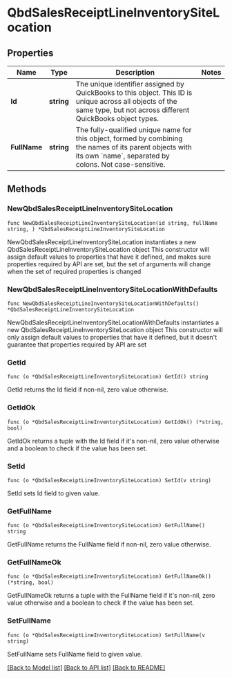 # QbdSalesReceiptLineInventorySiteLocation

## Properties

Name | Type | Description | Notes
------------ | ------------- | ------------- | -------------
**Id** | **string** | The unique identifier assigned by QuickBooks to this object. This ID is unique across all objects of the same type, but not across different QuickBooks object types. | 
**FullName** | **string** | The fully-qualified unique name for this object, formed by combining the names of its parent objects with its own &#x60;name&#x60;, separated by colons. Not case-sensitive. | 

## Methods

### NewQbdSalesReceiptLineInventorySiteLocation

`func NewQbdSalesReceiptLineInventorySiteLocation(id string, fullName string, ) *QbdSalesReceiptLineInventorySiteLocation`

NewQbdSalesReceiptLineInventorySiteLocation instantiates a new QbdSalesReceiptLineInventorySiteLocation object
This constructor will assign default values to properties that have it defined,
and makes sure properties required by API are set, but the set of arguments
will change when the set of required properties is changed

### NewQbdSalesReceiptLineInventorySiteLocationWithDefaults

`func NewQbdSalesReceiptLineInventorySiteLocationWithDefaults() *QbdSalesReceiptLineInventorySiteLocation`

NewQbdSalesReceiptLineInventorySiteLocationWithDefaults instantiates a new QbdSalesReceiptLineInventorySiteLocation object
This constructor will only assign default values to properties that have it defined,
but it doesn't guarantee that properties required by API are set

### GetId

`func (o *QbdSalesReceiptLineInventorySiteLocation) GetId() string`

GetId returns the Id field if non-nil, zero value otherwise.

### GetIdOk

`func (o *QbdSalesReceiptLineInventorySiteLocation) GetIdOk() (*string, bool)`

GetIdOk returns a tuple with the Id field if it's non-nil, zero value otherwise
and a boolean to check if the value has been set.

### SetId

`func (o *QbdSalesReceiptLineInventorySiteLocation) SetId(v string)`

SetId sets Id field to given value.


### GetFullName

`func (o *QbdSalesReceiptLineInventorySiteLocation) GetFullName() string`

GetFullName returns the FullName field if non-nil, zero value otherwise.

### GetFullNameOk

`func (o *QbdSalesReceiptLineInventorySiteLocation) GetFullNameOk() (*string, bool)`

GetFullNameOk returns a tuple with the FullName field if it's non-nil, zero value otherwise
and a boolean to check if the value has been set.

### SetFullName

`func (o *QbdSalesReceiptLineInventorySiteLocation) SetFullName(v string)`

SetFullName sets FullName field to given value.



[[Back to Model list]](../README.md#documentation-for-models) [[Back to API list]](../README.md#documentation-for-api-endpoints) [[Back to README]](../README.md)


